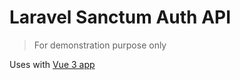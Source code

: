 # Laravel Sanctum Auth API

> For demonstration purpose only

Uses with [Vue 3 app](https://github.com/cba85/teach-laravel-sanctum-auth-vue3-app)
